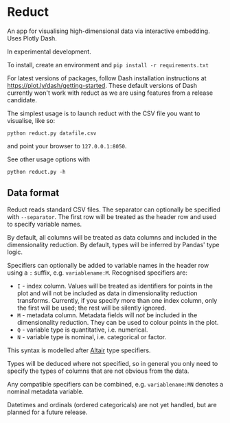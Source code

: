 
Reduct
======

An app for visualising high-dimensional data via interactive embedding.
Uses Plotly Dash.

In experimental development.

To install, create an environment and `pip install -r requirements.txt`

For latest versions of packages, follow Dash installation instructions at https://plot.ly/dash/getting-started. These default versions of Dash currently won't work with reduct as we are using features from a release candidate.

The simplest usage is to launch reduct with the CSV file you want to visualise, like so:

```python reduct.py datafile.csv```

and point your browser to `127.0.0.1:8050`.

See other usage options with

```python reduct.py -h```

## Data format

Reduct reads standard CSV files. The separator can optionally be specified with `--separator`.
The first row will be treated as the header row and used to specify variable names.

By default, all columns will be treated as data columns and included in the
dimensionality reduction. By default, types will be inferred by Pandas' type logic.

Specifiers can optionally be added to variable names in the header row using a `:` suffix,
e.g. `variablename:M`. Recognised specifiers are:

* `I` - index column. Values will be treated as identifiers for points in the plot and will not be included as data in dimensionality reduction transforms. Currently, if you specify more than one index column, only the first
will be used; the rest will be silently ignored.
* `M` - metadata column. Metadata fields will *not* be included in the dimensionality reduction.
They can be used to colour points in the plot.
* `Q` - variable type is quantitative, i.e. numerical.
* `N` - variable type is nominal, i.e. categorical or factor.

This syntax is modelled after [Altair](https://altair-viz.github.io/) type specifiers.

Types will be deduced where not specified, so in general you only need to specify the
types of columns that are not obvious from the data.

Any compatible specifiers can be combined, e.g. `variablename:MN` denotes a nominal
metadata variable.

Datetimes and ordinals (ordered categoricals) are not yet handled, but are planned
for a future release.

